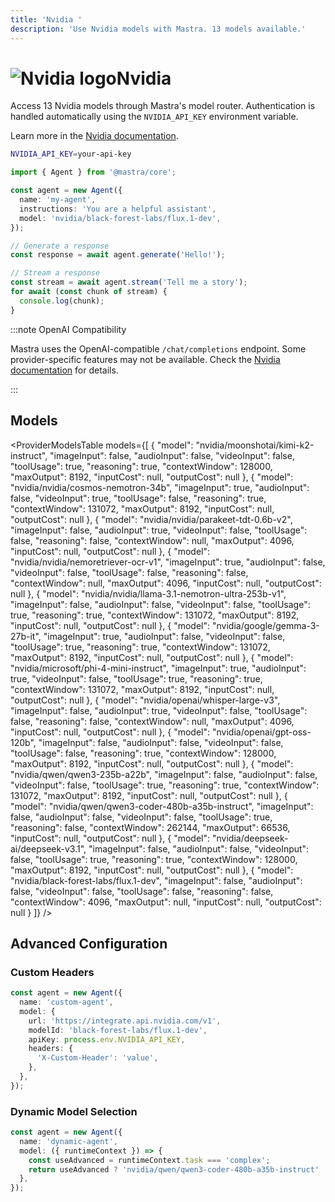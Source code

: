 ```yaml
---
title: 'Nvidia '
description: 'Use Nvidia models with Mastra. 13 models available.'
---
```


# <img src="https://models.dev/logos/nvidia.svg" alt="Nvidia logo" className="inline w-8 h-8 mr-2 align-middle dark:invert dark:brightness-0 dark:contrast-200" />Nvidia

Access 13 Nvidia models through Mastra's model router. Authentication is handled automatically using the `NVIDIA_API_KEY` environment variable.

Learn more in the [Nvidia documentation](https://docs.api.nvidia.com/nim/).

```bash
NVIDIA_API_KEY=your-api-key
```

```typescript
import { Agent } from '@mastra/core';

const agent = new Agent({
  name: 'my-agent',
  instructions: 'You are a helpful assistant',
  model: 'nvidia/black-forest-labs/flux.1-dev',
});

// Generate a response
const response = await agent.generate('Hello!');

// Stream a response
const stream = await agent.stream('Tell me a story');
for await (const chunk of stream) {
  console.log(chunk);
}
```

:::note OpenAI Compatibility

Mastra uses the OpenAI-compatible `/chat/completions` endpoint. Some provider-specific features may not be available. Check the [Nvidia documentation](https://docs.api.nvidia.com/nim/) for details.

:::

## Models

<ProviderModelsTable
models={[
{
"model": "nvidia/moonshotai/kimi-k2-instruct",
"imageInput": false,
"audioInput": false,
"videoInput": false,
"toolUsage": true,
"reasoning": true,
"contextWindow": 128000,
"maxOutput": 8192,
"inputCost": null,
"outputCost": null
},
{
"model": "nvidia/nvidia/cosmos-nemotron-34b",
"imageInput": true,
"audioInput": false,
"videoInput": true,
"toolUsage": false,
"reasoning": true,
"contextWindow": 131072,
"maxOutput": 8192,
"inputCost": null,
"outputCost": null
},
{
"model": "nvidia/nvidia/parakeet-tdt-0.6b-v2",
"imageInput": false,
"audioInput": true,
"videoInput": false,
"toolUsage": false,
"reasoning": false,
"contextWindow": null,
"maxOutput": 4096,
"inputCost": null,
"outputCost": null
},
{
"model": "nvidia/nvidia/nemoretriever-ocr-v1",
"imageInput": true,
"audioInput": false,
"videoInput": false,
"toolUsage": false,
"reasoning": false,
"contextWindow": null,
"maxOutput": 4096,
"inputCost": null,
"outputCost": null
},
{
"model": "nvidia/nvidia/llama-3.1-nemotron-ultra-253b-v1",
"imageInput": false,
"audioInput": false,
"videoInput": false,
"toolUsage": true,
"reasoning": true,
"contextWindow": 131072,
"maxOutput": 8192,
"inputCost": null,
"outputCost": null
},
{
"model": "nvidia/google/gemma-3-27b-it",
"imageInput": true,
"audioInput": false,
"videoInput": false,
"toolUsage": true,
"reasoning": true,
"contextWindow": 131072,
"maxOutput": 8192,
"inputCost": null,
"outputCost": null
},
{
"model": "nvidia/microsoft/phi-4-mini-instruct",
"imageInput": true,
"audioInput": true,
"videoInput": false,
"toolUsage": true,
"reasoning": true,
"contextWindow": 131072,
"maxOutput": 8192,
"inputCost": null,
"outputCost": null
},
{
"model": "nvidia/openai/whisper-large-v3",
"imageInput": false,
"audioInput": true,
"videoInput": false,
"toolUsage": false,
"reasoning": false,
"contextWindow": null,
"maxOutput": 4096,
"inputCost": null,
"outputCost": null
},
{
"model": "nvidia/openai/gpt-oss-120b",
"imageInput": false,
"audioInput": false,
"videoInput": false,
"toolUsage": false,
"reasoning": true,
"contextWindow": 128000,
"maxOutput": 8192,
"inputCost": null,
"outputCost": null
},
{
"model": "nvidia/qwen/qwen3-235b-a22b",
"imageInput": false,
"audioInput": false,
"videoInput": false,
"toolUsage": true,
"reasoning": true,
"contextWindow": 131072,
"maxOutput": 8192,
"inputCost": null,
"outputCost": null
},
{
"model": "nvidia/qwen/qwen3-coder-480b-a35b-instruct",
"imageInput": false,
"audioInput": false,
"videoInput": false,
"toolUsage": true,
"reasoning": false,
"contextWindow": 262144,
"maxOutput": 66536,
"inputCost": null,
"outputCost": null
},
{
"model": "nvidia/deepseek-ai/deepseek-v3.1",
"imageInput": false,
"audioInput": false,
"videoInput": false,
"toolUsage": true,
"reasoning": true,
"contextWindow": 128000,
"maxOutput": 8192,
"inputCost": null,
"outputCost": null
},
{
"model": "nvidia/black-forest-labs/flux.1-dev",
"imageInput": false,
"audioInput": false,
"videoInput": false,
"toolUsage": false,
"reasoning": false,
"contextWindow": 4096,
"maxOutput": null,
"inputCost": null,
"outputCost": null
}
]}
/>

## Advanced Configuration

### Custom Headers

```typescript
const agent = new Agent({
  name: 'custom-agent',
  model: {
    url: 'https://integrate.api.nvidia.com/v1',
    modelId: 'black-forest-labs/flux.1-dev',
    apiKey: process.env.NVIDIA_API_KEY,
    headers: {
      'X-Custom-Header': 'value',
    },
  },
});
```

### Dynamic Model Selection

```typescript
const agent = new Agent({
  name: 'dynamic-agent',
  model: ({ runtimeContext }) => {
    const useAdvanced = runtimeContext.task === 'complex';
    return useAdvanced ? 'nvidia/qwen/qwen3-coder-480b-a35b-instruct' : 'nvidia/black-forest-labs/flux.1-dev';
  },
});
```
